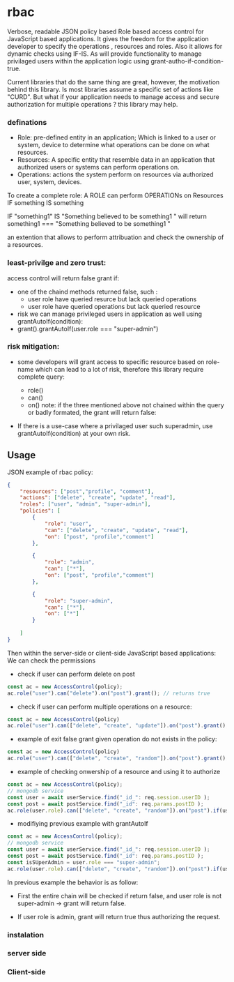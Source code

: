 # rbac
Verbose, readable JSON policy based Role based access control for JavaScript based applications. It gives the freedom for the application developer to specify the operations , resources and roles. Also it allows for dynamic checks using IF-IS. As will provide functionality to manage privilaged users within the application logic using grant-autho-if-condition-true. 

Current libraries that do the same thing are great, however, the motivation behind this library. Is most libraries assume a specific set of actions like "CURD". But what if your application needs to manage access and secure authorization for multiple operations ? this library may help. 

### definations
- Role: pre-defined entity in an application; Which is linked to a user or system, device to determine what operations can be done on what resources.
- Resources: A specific entity that resemble data in an application that authorized users or systems can perform operations on.
- Operations: actions the system perform on resources via authorized user, system, devices.

To create a complete role:
 A ROLE can perform OPERATIONs on Resources IF something IS something

IF "something1" IS "Something believed to be something1 "
will return something1 === "Something believed to be something1 "

an extention that allows to perform attribuation and check the ownership of a resources.

### least-privilge and zero trust:

access control will return false grant if:
- one of the chaind methods returned false, such :
    + user role have queried resurce but lack queried operations
    + user role have queried operations but lack queried resource
- risk 
we can manage privileged users in application as well using grantAutoIf(condition):
- grant().grantAutoIf(user.role === "super-admin")


### risk mitigation:
- some developers will grant access to specific resource based on role-name which can lead to a lot of risk, therefore this library require complete query:
    + role()
    + can()
    + on()
note: if the three mentioned above not chained within the query or badly formated, the grant will return false:

- If there is a use-case where a privilaged user such superadmin, use grantAutoIf(condition) at your own risk.


## Usage

JSON example of rbac policy: 
```JSON
{
    "resources": ["post","profile", "comment"],
    "actions": ["delete", "create", "update", "read"],
    "roles": ["user", "admin", "super-admin"],
    "policies": [
        {
            "role": "user",
            "can": ["delete", "create", "update", "read"],
            "on": ["post", "profile","comment"]
        },

        {
            "role": "admin",
            "can": ["*"], 
            "on": ["post", "profile","comment"]
        },

        {
            "role": "super-admin",
            "can": ["*"], 
            "on": ["*"]
        }
        
    ]
}

```

Then within the  server-side or client-side JavaScript based applications:
We can check the permissions 
- check if user can perform delete on post
```JavaScript
const ac = new AccessControl(policy);
ac.role("user").can("delete").on("post").grant(); // returns true
```
- check if user can perform multiple operations on a resource:

```JavaScript
const ac = new AccessControl(policy)
ac.role("user").can(["delete", "create", "update"]).on("post").grant(); // returns true
```

- example of exit  false grant given operation do not exists in the policy:
```JavaScript
const ac = new AccessControl(policy)
ac.role("user").can(["delete", "create", "random"]).on("post").grant(); // returns false
```

- example of checking onwership of a resource and using it to authorize 
```JavaScript
const ac = new AccessControl(policy);
// mongodb service
const user = await userService.find("_id_": req.session.userID );
const post = await postService.find("_id": req.params.postID );
ac.role(user.role).can(["delete", "create", "random"]).on("post").if(user._id).is(post.creator._id).grant(); // returns true if user._id === post.creator._id in the database.
```


- modifiying previous example with grantAutoIf
```JavaScript
const ac = new AccessControl(policy);
// mongodb service
const user = await userService.find("_id_": req.session.userID );
const post = await postService.find("_id": req.params.postID );
const isSUperAdmin = user.role === "super-admin";
ac.role(user.role).can(["delete", "create", "random"]).on("post").if(user._id).is(post.creator._id).grantAutoIf(isSuperAdmin); 
```

In previous example the behavior is as follow:
- First the entire chain will be checked if return false, and user role is not super-admin -> grant will return false.

- If user role is admin, grant will return true thus authorizing the request. 

### instalation 

### server side 

### Client-side



